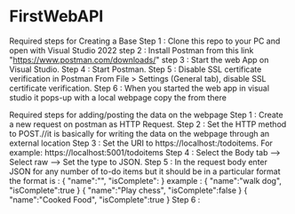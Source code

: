 # FirstWebAPI

  Required steps for Creating a Base
Step 1 : Clone this repo to your PC and open with Visual Studio 2022
step 2 : Install Postman from this link "https://www.postman.com/downloads/"
step 3 : Start the web App on Visual Studio.
Step 4 : Start Postman.
Step 5 : Disable SSL certificate verification in Postman From File > Settings (General tab), disable SSL certificate verification.
Step 6 : When you started the web app in visual studio it pops-up with a local webpage copy the <port number> from there
  
   Required steps for adding/posting the data on the webpage
Step 1 : Create a new request on postman as HTTP Request.
Step 2 : Set the HTTP method to POST.//it is basically for writing the data on the webpage through an external location
Step 3 : Set the URI to https://localhost:<port number>/todoitems. For example: https://localhost:5001/todoitems
Step 4 : Select the Body tab --> Select raw --> Set the type to JSON.
Step 5 : In the request body enter JSON for any number of to-do items but it should be in a particular format
  the format is : { "name":"<name of the task>", "isComplete":<true or false> }
        example : { "name":"walk dog", "isComplete":true }
                  { "name":"Play chess", "isComplete":false }
                  { "name":"Cooked Food", "isComplete":true }
Step 6 : 
